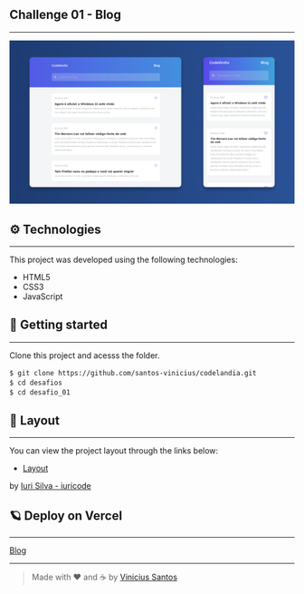 ## Challenge 01 - Blog

---

![Banner](.github/banner.png)

## ⚙ Technologies

---

This project was developed using the following technologies:

- HTML5
- CSS3
- JavaScript

## 🚀 Getting started

---

Clone this project and acesss the folder.

```bash
$ git clone https://github.com/santos-vinicius/codelandia.git
$ cd desafios
$ cd desafio_01
```

## 🎨 Layout

---

You can view the project layout through the links below:

- [Layout](https://www.figma.com/file/Yb9IBH56g7T1hdIyZ3BMNO/Desafios---Codelândia?node-id=0%3A1)

by [Iuri Silva - iuricode](https://github.com/iuricode)

## 🪐 Deploy on Vercel

---

[Blog](https://desafio01-blog-pearl.vercel.app/)

---

> Made with ❤ and ☕ by [Vinicius Santos](https://github.com/santos-vinicius)
